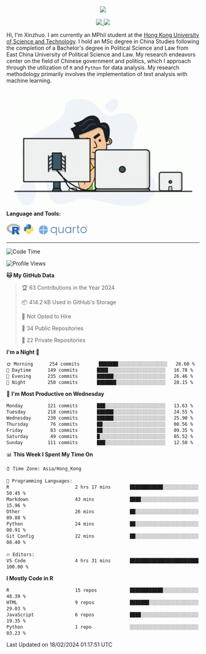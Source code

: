 <div align='center'>
<img src='https://readme-typing-svg.herokuapp.com?font=Lora&color=4d3900&center=true&lines=HKUST+Mphil+in+SOSC;Focus+on+China;Code+for+PoliSci'/>
</div>

<p align='center'>
 <a href
='https://www.linkedin.com/in/xinzhuo-huang-5161011ba/' target='_blank'>
        <img src='https://img.shields.io/badge/linkedin%20-%230077B5.svg?&style=for-the-badge&logo=linkedin&logoColor=white'/>
    </a>
 <a href='https://twitter.com/HsinchoH' target='_blank'>
        <img src='https://img.shields.io/badge/Twitter-1DA1F2?style=for-the-badge&logo=twitter&logoColor=white'/>
    </a>
    </p>
    
Hi, I'm Xinzhuo. I am currently an MPhil student at the [Hong Kong University of Science and Technology](https://sosc.hkust.edu.hk/node/613). I hold an MSc degree in China Studies following the completion of a Bachelor's degree in Political Science and Law from East China University of Political Science and Law. My research endeavors center on the field of Chinese government and politics, which I approach through the utilization of `R` and `Python` for data analysis. My research methodology primarily involves the implementation of text analysis with machine learning.




<img align='right' src="https://github.com/xinzhuohkust/xinzhuohkust/blob/main/programmer.gif" width="590">



**Language and Tools:**  

<code><img height="36" src="https://raw.githubusercontent.com/github/explore/80688e429a7d4ef2fca1e82350fe8e3517d3494d/topics/r/r.png"></code>
<code><img height="36" src="https://raw.githubusercontent.com/github/explore/80688e429a7d4ef2fca1e82350fe8e3517d3494d/topics/python/python.png"></code>
<code><img height="32" src="https://github.com/quarto-dev/quarto-r/blob/main/man/figures/quarto.png"></code>

---
<!--START_SECTION:waka-->
![Code Time](http://img.shields.io/badge/Code%20Time-1%2C395%20hrs%201%20min-blue)

![Profile Views](http://img.shields.io/badge/Profile%20Views-4-blue)

**🐱 My GitHub Data** 

> 🏆 63 Contributions in the Year 2024
 > 
> 📦 414.2 kB Used in GitHub's Storage 
 > 
> 🚫 Not Opted to Hire
 > 
> 📜 34 Public Repositories 
 > 
> 🔑 22 Private Repositories  
 > 
**I'm a Night 🦉** 

```text
🌞 Morning      254 commits       ███████░░░░░░░░░░░░░░░░░░   28.60 % 
🌆 Daytime      149 commits       ████░░░░░░░░░░░░░░░░░░░░░   16.78 % 
🌃 Evening      235 commits       ██████░░░░░░░░░░░░░░░░░░░   26.46 % 
🌙 Night        250 commits       ███████░░░░░░░░░░░░░░░░░░   28.15 % 

```
📅 **I'm Most Productive on Wednesday** 

```text
Monday         121 commits       ███░░░░░░░░░░░░░░░░░░░░░░   13.63 % 
Tuesday        218 commits       ██████░░░░░░░░░░░░░░░░░░░   24.55 % 
Wednesday      230 commits       ██████░░░░░░░░░░░░░░░░░░░   25.90 % 
Thursday        76 commits       ██░░░░░░░░░░░░░░░░░░░░░░░   08.56 % 
Friday          83 commits       ██░░░░░░░░░░░░░░░░░░░░░░░   09.35 % 
Saturday        49 commits       █░░░░░░░░░░░░░░░░░░░░░░░░   05.52 % 
Sunday         111 commits       ███░░░░░░░░░░░░░░░░░░░░░░   12.50 % 

```


📊 **This Week I Spent My Time On** 

```text
⌚︎ Time Zone: Asia/Hong_Kong

💬 Programming Languages: 
R                        2 hrs 17 mins       ████████████░░░░░░░░░░░░░   50.45 % 
Markdown                 43 mins             ████░░░░░░░░░░░░░░░░░░░░░   15.96 % 
Other                    26 mins             ██░░░░░░░░░░░░░░░░░░░░░░░   09.88 % 
Python                   24 mins             ██░░░░░░░░░░░░░░░░░░░░░░░   08.91 % 
Git Config               22 mins             ██░░░░░░░░░░░░░░░░░░░░░░░   08.40 % 

🔥 Editors: 
VS Code                  4 hrs 31 mins       █████████████████████████   100.00 % 

```

**I Mostly Code in R** 

```text
R                        15 repos            ████████████░░░░░░░░░░░░░   48.39 % 
HTML                     9 repos             ███████░░░░░░░░░░░░░░░░░░   29.03 % 
JavaScript               6 repos             ████░░░░░░░░░░░░░░░░░░░░░   19.35 % 
Python                   1 repo              ░░░░░░░░░░░░░░░░░░░░░░░░░   03.23 % 

```



 Last Updated on 18/02/2024 01:17:51 UTC
<!--END_SECTION:waka-->
    
    
    
    
    
    
    
    
